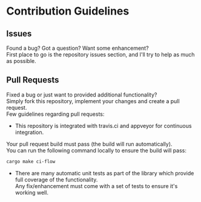 # Contribution Guidelines
<!-- markdownlint-disable required-headers -->

## Issues

Found a bug? Got a question? Want some enhancement?<br>
First place to go is the repository issues section, and I'll try to help as much as possible.

## Pull Requests

Fixed a bug or just want to provided additional functionality?<br>
Simply fork this repository, implement your changes and create a pull request.<br>
Few guidelines regarding pull requests:

* This repository is integrated with travis.ci and appveyor for continuous integration.<br>

Your pull request build must pass (the build will run automatically).<br>
You can run the following command locally to ensure the build will pass:

````sh
cargo make ci-flow
````

* There are many automatic unit tests as part of the library which provide full coverage of the functionality.<br>Any fix/enhancement must come with a set of tests to ensure it's working well.

